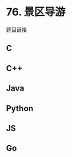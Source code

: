 # 76. 景区导游

[题目链接](https://kamacoder.com/problempage.php?pid=1115)

## C

## C++

## Java

## Python

## JS

## Go
